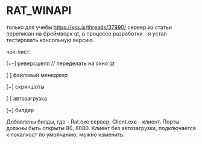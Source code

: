 # RAT_WINAPI
только для учебы
https://xss.is/threads/37990/
сервер из статьи переписан на фреймворк qt,
в процессе разработки - я устал тестировать
консольную версию.

чек-лист:

[+-] реверсшелл // переделать на окно qt

[ ] файловый менеджер

[+] скриншоты

[ ] автозагрузка

[+] билдер

Добавлены билды, где - Rat.exe сервер, Client.exe - клиент. Порты должны быть открыты 80, 8080. Клиент без автозагрузки, подключается к локалхост по умолчанию, можно изменить.
